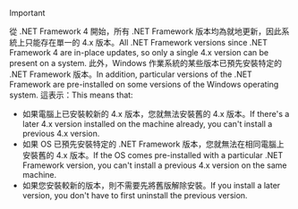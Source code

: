 
> [!IMPORTANT]
> <span data-ttu-id="30d39-101">從 .NET Framework 4 開始，所有 .NET Framework 版本均為就地更新，因此系統上只能存在單一的 4.x 版本。</span><span class="sxs-lookup"><span data-stu-id="30d39-101">All .NET Framework versions since .NET Framework 4 are in-place updates, so only a single 4.x version can be present on a system.</span></span> <span data-ttu-id="30d39-102">此外，Windows 作業系統的某些版本已預先安裝特定的 .NET Framework 版本。</span><span class="sxs-lookup"><span data-stu-id="30d39-102">In addition, particular versions of the .NET Framework are pre-installed on some versions of the Windows operating system.</span></span> <span data-ttu-id="30d39-103">這表示：</span><span class="sxs-lookup"><span data-stu-id="30d39-103">This means that:</span></span>
>
> - <span data-ttu-id="30d39-104">如果電腦上已安裝較新的 4.x 版本，您就無法安裝舊的 4.x 版本。</span><span class="sxs-lookup"><span data-stu-id="30d39-104">If there's a later 4.x version installed on the machine already, you can't install a previous 4.x version.</span></span>
> - <span data-ttu-id="30d39-105">如果 OS 已預先安裝特定的 .NET Framework 版本，您就無法在相同電腦上安裝舊的 4.x 版本。</span><span class="sxs-lookup"><span data-stu-id="30d39-105">If the OS comes pre-installed with a particular .NET Framework version, you can't install a previous 4.x version on the same machine.</span></span>
> - <span data-ttu-id="30d39-106">如果您安裝較新的版本，則不需要先將舊版解除安裝。</span><span class="sxs-lookup"><span data-stu-id="30d39-106">If you install a later version, you don't have to first uninstall the previous version.</span></span>


